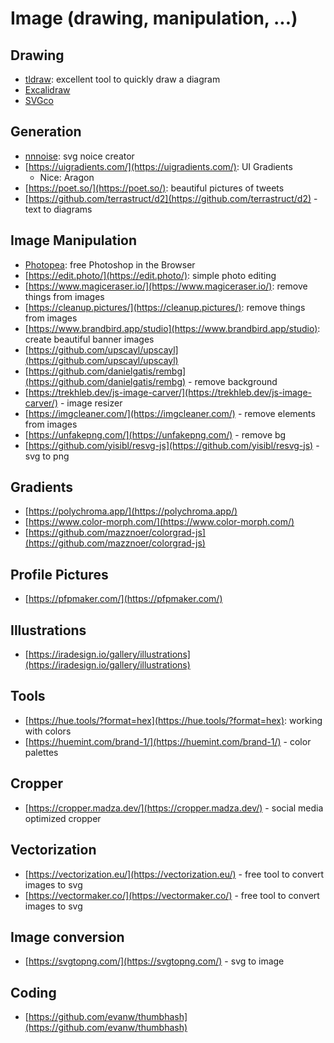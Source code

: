 # Image (drawing, manipulation, ...)

## Drawing

- [tldraw](https://www.tldraw.com/): excellent tool to quickly draw a diagram
- [Excalidraw](https://excalidraw.com/)
- [SVGco](https://svgco.de/)

## Generation

- [nnnoise](https://fffuel.co/nnnoise/): svg noice creator
- [https://uigradients.com/](https://uigradients.com/): UI Gradients
  - Nice: Aragon
- [https://poet.so/](https://poet.so/): beautiful pictures of tweets
- [https://github.com/terrastruct/d2](https://github.com/terrastruct/d2) - text to diagrams

## Image Manipulation

- [Photopea](https://www.photopea.com/): free Photoshop in the Browser
- [https://edit.photo/](https://edit.photo/): simple photo editing
- [https://www.magiceraser.io/](https://www.magiceraser.io/): remove things from images
- [https://cleanup.pictures/](https://cleanup.pictures/): remove things from images
- [https://www.brandbird.app/studio](https://www.brandbird.app/studio): create beautiful banner images
- [https://github.com/upscayl/upscayl](https://github.com/upscayl/upscayl)
- [https://github.com/danielgatis/rembg](https://github.com/danielgatis/rembg) - remove background
- [https://trekhleb.dev/js-image-carver/](https://trekhleb.dev/js-image-carver/) - image resizer
- [https://imgcleaner.com/](https://imgcleaner.com/) - remove elements from images
- [https://unfakepng.com/](https://unfakepng.com/) - remove bg
- [https://github.com/yisibl/resvg-js](https://github.com/yisibl/resvg-js) - svg to png

## Gradients

- [https://polychroma.app/](https://polychroma.app/)
- [https://www.color-morph.com/](https://www.color-morph.com/)
- [https://github.com/mazznoer/colorgrad-js](https://github.com/mazznoer/colorgrad-js)

## Profile Pictures

- [https://pfpmaker.com/](https://pfpmaker.com/)

## Illustrations

- [https://iradesign.io/gallery/illustrations](https://iradesign.io/gallery/illustrations)

## Tools

- [https://hue.tools/?format=hex](https://hue.tools/?format=hex): working with colors
- [https://huemint.com/brand-1/](https://huemint.com/brand-1/) - color palettes

## Cropper

- [https://cropper.madza.dev/](https://cropper.madza.dev/) - social media optimized cropper

## Vectorization

- [https://vectorization.eu/](https://vectorization.eu/) - free tool to convert images to svg
- [https://vectormaker.co/](https://vectormaker.co/) - free tool to convert images to svg

## Image conversion

- [https://svgtopng.com/](https://svgtopng.com/) - svg to image

## Coding

- [https://github.com/evanw/thumbhash](https://github.com/evanw/thumbhash)
